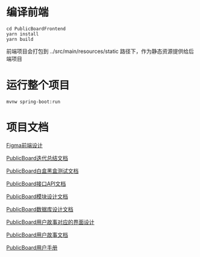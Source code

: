 # 编译前端
```
cd PublicBoardFrontend
yarn install
yarn build
```
前端项目会打包到 ../src/main/resources/static 路径下，作为静态资源提供给后端项目
# 运行整个项目
```
mvnw spring-boot:run
```
# 项目文档
[Figma前端设计](https://www.figma.com/file/U8QD0L90iUUvMs5wEpicRT/PublicBoard?node-id=0%3A1)

[PublicBoard迭代总结文档](doc/PublicBoard迭代总结文档.pdf)

[PublicBoard白盒黑盒测试文档](doc/PublicBoard白盒黑盒测试文档.pdf)

[PublicBoard接口API文档](doc/PublicBoard接口API文档.pdf)

[PublicBoard模块设计文档](doc/PublicBoard模块设计文档.pdf)

[PublicBoard数据库设计文档](doc/PublicBoard数据库设计文档.pdf)

[PublicBoard用户故事对应的界面设计](doc/PublicBoard用户故事对应的界面设计.pdf)

[PublicBoard用户故事文档](doc/PublicBoard用户故事文档.pdf)

[PublicBoard用户手册](doc/PublicBoard用户手册.pdf)

